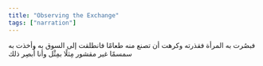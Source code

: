 ```yaml
---
title: "Observing the Exchange"
tags: ["narration"]
---
```


 فبصُرت به المرأة فقذرته وكرهت أن تصنع منه طعامًا فانطلقت إلى السوق به وأخذت به سمسمًا غير مقشور مِثلًا بمِثْل وأنا أُبصِر ذلك
